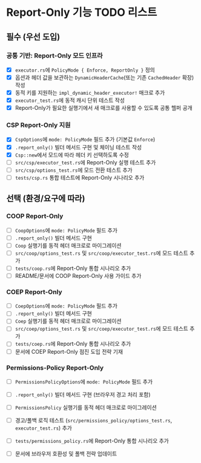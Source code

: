 # Report-Only 기능 TODO 리스트

## 필수 (우선 도입)

### 공통 기반: Report-Only 모드 인프라
- [x] `executor.rs`에 `PolicyMode { Enforce, ReportOnly }` 정의
- [x] 옵션과 헤더 값을 보관하는 `DynamicHeaderCache`(또는 기존 `CachedHeader` 확장) 작성
- [x] 동적 키를 지원하는 `impl_dynamic_header_executor!` 매크로 추가
- [x] `executor_test.rs`에 동적 캐시 단위 테스트 작성
- [x] Report-Only가 필요한 실행기에서 새 매크로를 사용할 수 있도록 공통 헬퍼 공개

### CSP Report-Only 지원
- [x] `CspOptions`에 `mode: PolicyMode` 필드 추가 (기본값 `Enforce`)
- [x] `.report_only()` 빌더 메서드 구현 및 체이닝 테스트 작성
- [x] `Csp::new`에서 모드에 따라 헤더 키 선택하도록 수정
- [ ] `src/csp/executor_test.rs`에 Report-Only 실행 테스트 추가
- [ ] `src/csp/options_test.rs`에 모드 전환 테스트 추가
- [ ] `tests/csp.rs` 통합 테스트에 Report-Only 시나리오 추가

## 선택 (환경/요구에 따라)

### COOP Report-Only
- [ ] `CoopOptions`에 `mode: PolicyMode` 필드 추가
- [ ] `.report_only()` 빌더 메서드 구현
- [ ] `Coop` 실행기를 동적 헤더 매크로로 마이그레이션
- [ ] `src/coop/options_test.rs` 및 `src/coop/executor_test.rs`에 모드 테스트 추가
- [ ] `tests/coop.rs`에 Report-Only 통합 시나리오 추가
- [ ] README/문서에 COOP Report-Only 사용 가이드 추가

### COEP Report-Only
- [ ] `CoepOptions`에 `mode: PolicyMode` 필드 추가
- [ ] `.report_only()` 빌더 메서드 구현
- [ ] `Coep` 실행기를 동적 헤더 매크로로 마이그레이션
- [ ] `src/coep/options_test.rs` 및 `src/coep/executor_test.rs`에 모드 테스트 추가
- [ ] `tests/coep.rs`에 Report-Only 통합 시나리오 추가
- [ ] 문서에 COEP Report-Only 점진 도입 전략 기재

### Permissions-Policy Report-Only
- [ ] `PermissionsPolicyOptions`에 `mode: PolicyMode` 필드 추가
- [ ] `.report_only()` 빌더 메서드 구현 (브라우저 경고 처리 포함)
- [ ] `PermissionsPolicy` 실행기를 동적 헤더 매크로로 마이그레이션
- [ ] 경고/폴백 로직 테스트 (`src/permissions_policy/options_test.rs`, `executor_test.rs`) 추가
- [ ] `tests/permissions_policy.rs`에 Report-Only 통합 시나리오 추가
- [ ] 문서에 브라우저 호환성 및 폴백 전략 업데이트

